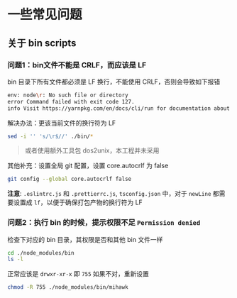# 一些常见问题

## 关于 bin scripts

### 问题1：bin文件不能是 CRLF，而应该是 LF

bin 目录下所有文件都必须是 LF 换行，不能使用 CRLF，否则会导致如下报错

```sh
env: node\r: No such file or directory
error Command failed with exit code 127.
info Visit https://yarnpkg.com/en/docs/cli/run for documentation about this command.
```

解决办法：更该当前文件的换行符为 LF

```sh
sed -i '' 's/\r$//' ./bin/*
```

> 或者使用额外工具包 dos2unix，本工程并未采用

其他补充：设置全局 git 配置，设置 core.autocrlf 为 false

```sh
git config --global core.autocrlf false
```

**注意**: `.eslintrc.js` 和 `.prettierrc.js`, `tsconfig.json` 中，对于 `newLine` 都需要设置成 `lf`，以便于确保打包产物的换行符为 LF

### 问题2：执行 bin 的时候，提示权限不足 `Permission denied`

检查下对应的 bin 目录，其权限是否和其他 bin 文件一样

```sh
cd ./node_modules/bin
ls -l
```

正常应该是 `drwxr-xr-x` 即 `755` 如果不对，重新设置

```sh
chmod -R 755 ./node_modules/bin/mihawk
```
